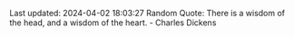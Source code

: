Last updated: 2024-04-02 18:03:27
Random Quote: There is a wisdom of the head, and a wisdom of the heart. - Charles Dickens